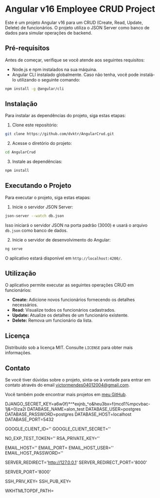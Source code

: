 # Angular v16 Employee CRUD Project

Este é um projeto Angular v16 para um CRUD (Create, Read, Update, Delete) de funcionários. O projeto utiliza o JSON Server como banco de dados para simular operações de backend.
## Pré-requisitos

Antes de começar, verifique se você atende aos seguintes requisitos:

- Node.js e npm instalados na sua máquina.
- Angular CLI instalado globalmente. Caso não tenha, você pode instalá-lo utilizando o seguinte comando:

```bash
npm install -g @angular/cli
```

## Instalação

Para instalar as dependências do projeto, siga estas etapas:

1. Clone este repositório:

```bash
git clone https://github.com/dvktr/AngularCrud.git
```

2. Acesse o diretório do projeto:

```bash
cd AngularCrud
```

3. Instale as dependências:

```bash
npm install
```

## Executando o Projeto

Para executar o projeto, siga estas etapas:

1. Inicie o servidor JSON Server:

```bash
json-server --watch db.json
```

Isso iniciará o servidor JSON na porta padrão (3000) e usará o arquivo `db.json` como banco de dados.

2. Inicie o servidor de desenvolvimento do Angular:

```bash
ng serve
```

O aplicativo estará disponível em `http://localhost:4200/`.

## Utilização

O aplicativo permite executar as seguintes operações CRUD em funcionários:

- **Create:** Adicione novos funcionários fornecendo os detalhes necessários.
- **Read:** Visualize todos os funcionários cadastrados.
- **Update:** Atualize os detalhes de um funcionário existente.
- **Delete:** Remova um funcionário da lista.

## Licença

Distribuído sob a licença MIT. Consulte `LICENSE` para obter mais informações.

## Contato

Se você tiver dúvidas sobre o projeto, sinta-se à vontade para entrar em contato através do email [victormendes04012004@gmail.com](victormendes04012004@gmail.com). 

Você também pode encontrar mais projetos em [meu GitHub](https://github.com/dvktr).

DJANGO_SECRET_KEY=a6w0f)*^*exjnb_^o&heu3bx=f(mcd1%mpcvbac-1j&+0)za2l
DATABASE_NAME=alon_test
DATABASE_USER=postgres
DATABASE_PASSWORD=postgres
DATABASE_HOST=localhost
DATABASE_PORT=5432

GOOGLE_CLIENT_ID=''
GOOGLE_CLIENT_SECRET=''

NO_EXP_TEST_TOKEN=''
RSA_PRIVATE_KEY=''

EMAIL_HOST=''
EMAIL_PORT=
EMAIL_HOST_USER=''
EMAIL_HOST_PASSWORD=''

SERVER_REDIRECT='http://127.0.0.1'
SERVER_REDIRECT_PORT='8000'

SERVER_PORT='8000'

SSH_PRIV_KEY=
SSH_PUB_KEY=

WKHTMLTOPDF_PATH=
